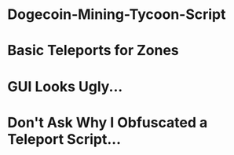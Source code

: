 # Dogecoin-Mining-Tycoon-Script
# Basic Teleports for Zones
# GUI Looks Ugly...
# Don't Ask Why I Obfuscated a Teleport Script...
